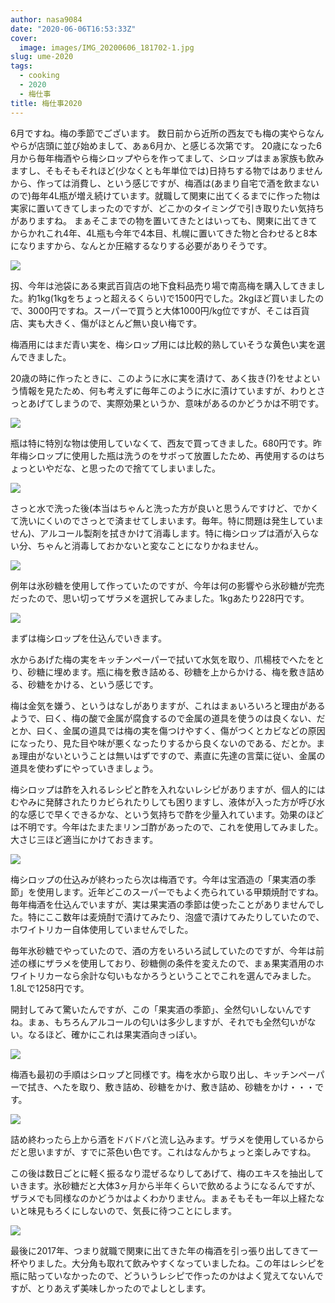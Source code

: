 ```yaml
---
author: nasa9084
date: "2020-06-06T16:53:33Z"
cover:
  image: images/IMG_20200606_181702-1.jpg
slug: ume-2020
tags:
  - cooking
  - 2020
  - 梅仕事
title: 梅仕事2020
---
```



6月ですね。梅の季節でございます。
数日前から近所の西友でも梅の実やらなんやらが店頭に並び始めまして、あぁ6月か、と感じる次第です。
20歳になった6月から毎年梅酒やら梅シロップやらを作ってまして、シロップはまぁ家族も飲みますし、そもそもそれほど(少なくとも年単位では)日持ちする物ではありませんから、作っては消費し、という感じですが、梅酒は(あまり自宅で酒を飲まないので)毎年4L瓶が増え続けています。就職して関東に出てくるまでに作った物は実家に置いてきてしまったのですが、どこかのタイミングで引き取りたい気持ちがありますね。
まぁそこまでの物を置いてきたとはいっても、関東に出てきてからかれこれ4年、4L瓶も今年で4本目、札幌に置いてきた物と合わせると8本になりますから、なんとか圧縮するなりする必要がありそうです。

![](images/IMG_20200606_181702.jpg)

扨、今年は池袋にある東武百貨店の地下食料品売り場で南高梅を購入してきました。約1kg(1kgをちょっと超えるくらい)で1500円でした。2kgほど買いましたので、3000円ですね。スーパーで買うと大体1000円/kg位ですが、そこは百貨店、実も大きく、傷がほとんど無い良い梅です。

梅酒用にはまだ青い実を、梅シロップ用には比較的熟していそうな黄色い実を選んできました。

20歳の時に作ったときに、このように水に実を漬けて、あく抜き(?)をせよという情報を見たため、何も考えずに毎年このように水に漬けていますが、わりとさっとあげてしまうので、実際効果というか、意味があるのかどうかは不明です。

![](images/IMG_20200606_191123.jpg)

瓶は特に特別な物は使用していなくて、西友で買ってきました。680円です。昨年梅シロップに使用した瓶は洗うのをサボって放置したため、再使用するのはちょっといやだな、と思ったので捨ててしまいました。

![](images/IMG_20200606_191534.jpg)

さっと水で洗った後(本当はちゃんと洗った方が良いと思うんですけど、でかくて洗いにくいのでさっとで済ませてしまいます。毎年。特に問題は発生していません)、アルコール製剤を拭きかけて消毒します。特に梅シロップは酒が入らない分、ちゃんと消毒しておかないと変なことになりかねません。

![](images/IMG_20200606_195511.jpg)

例年は氷砂糖を使用して作っていたのですが、今年は何の影響やら氷砂糖が完売だったので、思い切ってザラメを選択してみました。1kgあたり228円です。

![](images/IMG_20200606_200451.jpg)

まずは梅シロップを仕込んでいきます。

水からあげた梅の実をキッチンペーパーで拭いて水気を取り、爪楊枝でへたをとり、砂糖に埋めます。瓶に梅を敷き詰める、砂糖を上からかける、梅を敷き詰める、砂糖をかける、という感じです。

梅は金気を嫌う、というはなしがありますが、これはまぁいろいろと理由があるようで、曰く、梅の酸で金属が腐食するので金属の道具を使うのは良くない、だとか、曰く、金属の道具では梅の実を傷つけやすく、傷がつくとカビなどの原因になったり、見た目や味が悪くなったりするから良くないのである、だとか。まぁ理由がないということは無いはずですので、素直に先達の言葉に従い、金属の道具を使わずにやっていきましょう。

梅シロップは酢を入れるレシピと酢を入れないレシピがありますが、個人的にはむやみに発酵されたりカビられたりしても困りますし、液体が入った方が呼び水的な感じで早くできるかな、という気持ちで酢を少量入れています。効果のほどは不明です。今年はたまたまリンゴ酢があったので、これを使用してみました。大さじ三ほど適当にかけておきます。

![](images/IMG_20200606_200809.jpg)

梅シロップの仕込みが終わったら次は梅酒です。今年は宝酒造の「果実酒の季節」を使用します。近年どこのスーパーでもよく売られている甲類焼酎ですね。毎年梅酒を仕込んでいますが、実は果実酒の季節は使ったことがありませんでした。特にここ数年は麦焼酎で漬けてみたり、泡盛で漬けてみたりしていたので、ホワイトリカー自体使用していませんでした。

毎年氷砂糖でやっていたので、酒の方をいろいろ試していたのですが、今年は前述の様にザラメを使用しており、砂糖側の条件を変えたので、まぁ果実酒用のホワイトリカーなら余計な匂いもなかろうということでこれを選んでみました。1.8Lで1258円です。

開封してみて驚いたんですが、この「果実酒の季節」、全然匂いしないんですね。まぁ、もちろんアルコールの匂いは多少しますが、それでも全然匂いがない。なるほど、確かにこれは果実酒向きっぽい。

![](images/IMG_20200606_201816.jpg)

梅酒も最初の手順はシロップと同様です。梅を水から取り出し、キッチンペーパーで拭き、へたを取り、敷き詰め、砂糖をかけ、敷き詰め、砂糖をかけ・・・です。

![](images/IMG_20200606_202107.jpg)

詰め終わったら上から酒をドバドバと流し込みます。ザラメを使用しているからだと思いますが、すでに茶色い色です。これはなんかちょっと楽しみですね。

この後は数日ごとに軽く振るなり混ぜるなりしてあげて、梅のエキスを抽出していきます。氷砂糖だと大体3ヶ月から半年くらいで飲めるようになるんですが、ザラメでも同様なのかどうかはよくわかりません。まぁそもそも一年以上経たないと味見もろくにしないので、気長に待つことにします。

![](images/IMG_20200606_203033.jpg)

最後に2017年、つまり就職で関東に出てきた年の梅酒を引っ張り出してきて一杯やりました。大分角も取れて飲みやすくなっていましたね。この年はレシピを瓶に貼っていなかったので、どういうレシピで作ったのかはよく覚えてないんですが、とりあえず美味しかったのでよしとします。



